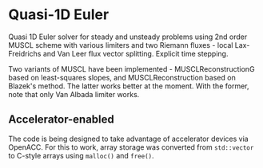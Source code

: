 Quasi-1D Euler
==============

Quasi 1D Euler solver for steady and unsteady problems using 2nd order MUSCL scheme with various limiters and two Riemann fluxes - local Lax-Freidrichs and Van Leer flux vector splitting. Explicit time stepping.

Two variants of MUSCL have been implemented - MUSCLReconstructionG based on least-squares slopes, and MUSCLReconstruction based on Blazek's method. The latter works better at the moment. With the former, note that only Van Albada limiter works.

Accelerator-enabled
-------------------
The code is being designed to take advantage of accelerator devices via OpenACC. For this to work, array storage was converted from `std::vector` to C-style arrays using `malloc()` and `free()`.

